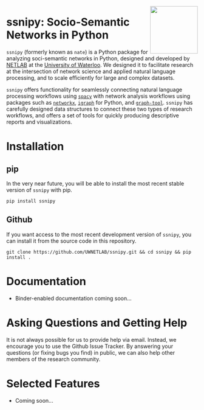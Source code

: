 <a href="https://uwaterloo.ca/networks-lab/"><img src="http://www.johnmclevey.com/assets/img/logo.png" width="125"  align="right" /></a>

# ssnipy: **S**ocio-**S**emantic **N**etworks in **Py**thon  

`ssnipy` (formerly known as `nate`) is a Python package for analyzing soci-semantic networks in Python, designed and developed by [NETLAB](https://uwaterloo.ca/networks-lab/) at the [University of Waterloo](https://uwaterloo.ca/). We designed it to facilitate research at the intersection of network science and applied natural language processing, and to scale efficiently for large and complex datasets. 

`ssnipy` offers functionality for seamlessly connecting natural language processing workflows using [`spacy`](https://github.com/explosion/spaCy) with network analysis workflows using packages such as [`networkx`](https://networkx.github.io/), [`igraph`](https://igraph.org/python/) for Python, and [`graph-tool`](https://graph-tool.skewed.de/). `ssnipy` has carefully designed data structures to connect these two types of research workflows, and offers a set of tools for quickly producing descriptive reports and visualizations. 

# Installation 

## pip 

In the very near future, you will be able to install the most recent stable version of `ssnipy` with pip. 

`pip install ssnipy`

## Github 

If you want access to the most recent development version of `ssnipy`, you can install it from the source code in this repository. 

`git clone https://github.com/UWNETLAB/ssnipy.git && cd ssnipy && pip install .`

# Documentation 

* Binder-enabled documentation coming soon... 

# Asking Questions and Getting Help 

It is not always possible for us to provide help via email. Instead, we encourage you to use the Github Issue Tracker. By answering your questions (or fixing bugs you find) in public, we can also help other members of the research community. 

# Selected Features 

* Coming soon... 
